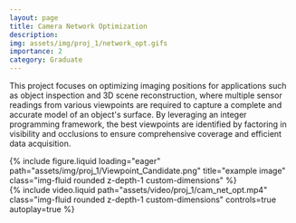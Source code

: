 ```yaml
---
layout: page
title: Camera Network Optimization
description: 
img: assets/img/proj_1/network_opt.gifs
importance: 2
category: Graduate
---
```


This project focuses on optimizing imaging positions for applications such as object inspection and 3D scene reconstruction, where multiple sensor readings from various viewpoints are required to capture a complete and accurate model of an object's surface. By leveraging an integer programming framework, the best viewpoints are identified by factoring in visibility and occlusions to ensure comprehensive coverage and efficient data acquisition.

<div class="row mt-3">
    <div class="col mt-3 mt-md-0">
        {% include figure.liquid loading="eager" path="assets/img/proj_1/Viewpoint_Candidate.png" title="example image" class="img-fluid rounded z-depth-1 custom-dimensions" %}
    </div>
    <div class="col mt-3 mt-md-0">
        {% include video.liquid path="assets/video/proj_1/cam_net_opt.mp4" class="img-fluid rounded z-depth-1 custom-dimensions" controls=true autoplay=true %}
    </div>
</div>

<style>
.custom-dimensions {
    width: 100%;
    height: 300px; /* Set your desired height */
    object-fit: cover; /* Ensures the content covers the area */
}
</style>